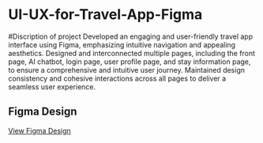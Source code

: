 # UI-UX-for-Travel-App-Figma

#Discription of project
Developed an engaging and user-friendly travel app interface using Figma, emphasizing intuitive navigation and appealing aesthetics.
Designed and interconnected multiple pages, including the front page, AI chatbot, login page, user profile page, and stay information page, to ensure a comprehensive and intuitive user journey.
Maintained design consistency and cohesive interactions across all pages to deliver a seamless user experience.

## Figma Design
[View Figma Design](https://www.figma.com/proto/UkoTSTu3D45gbOVPYbJT0u/Travel-app?t=FTpVTC4StR5Mze56-1&scaling=min-zoom&content-scaling=fixed&page-id=0%3A1&node-id=1-5)
